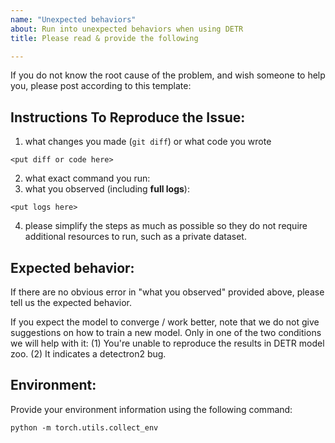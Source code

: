 ```yaml
---
name: "Unexpected behaviors"
about: Run into unexpected behaviors when using DETR
title: Please read & provide the following

---
```


If you do not know the root cause of the problem, and wish someone to help you, please
post according to this template:

## Instructions To Reproduce the Issue:

1. what changes you made (`git diff`) or what code you wrote
```
<put diff or code here>
```
2. what exact command you run:
3. what you observed (including __full logs__):
```
<put logs here>
```
4. please simplify the steps as much as possible so they do not require additional resources to
	 run, such as a private dataset.

## Expected behavior:

If there are no obvious error in "what you observed" provided above,
please tell us the expected behavior.

If you expect the model to converge / work better, note that we do not give suggestions
on how to train a new model.
Only in one of the two conditions we will help with it:
(1) You're unable to reproduce the results in DETR model zoo.
(2) It indicates a detectron2 bug.

## Environment:

Provide your environment information using the following command:
```
python -m torch.utils.collect_env
```
